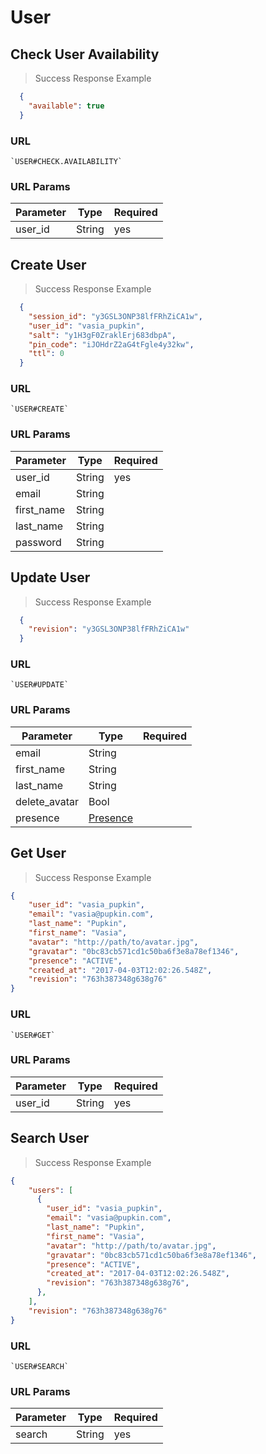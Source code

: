 # User

## Check User Availability

> Success Response Example

```json
  {
    "available": true
  }
```

### URL

    `USER#CHECK.AVAILABILITY`

### URL Params

| Parameter |  Type   |  Required |
|-----------|---------|-----------|
| user_id   |  String |  yes      |

## Create User

> Success Response Example

```json
  {
    "session_id": "y3GSL3ONP38lfFRhZiCA1w",
    "user_id": "vasia_pupkin",
    "salt": "y1H3gF0ZraklErj683dbpA",
    "pin_code": "iJOHdrZ2aG4tFgle4y32kw",
    "ttl": 0
  }
```

### URL

    `USER#CREATE`

### URL Params

| Parameter  |  Type   |  Required |
|------------|---------|-----------|
| user_id    |  String |  yes      |
| email      |  String |           |
| first_name |  String |           |
| last_name  |  String |           |
| password   |  String |           |

## Update User

> Success Response Example

```json
  {
    "revision": "y3GSL3ONP38lfFRhZiCA1w"
  }
```

### URL

    `USER#UPDATE`

### URL Params

| Parameter     |  Type     |  Required |
|---------------|-----------|-----------|
| email         |  String   |           |
| first_name    |  String   |           |
| last_name     |  String   |           |
| delete_avatar |  Bool     |           |
| presence      |  [Presence](#presence) |           |

## Get User

> Success Response Example

```json
{
    "user_id": "vasia_pupkin",
    "email": "vasia@pupkin.com",
    "last_name": "Pupkin",
    "first_name": "Vasia",
    "avatar": "http://path/to/avatar.jpg",
    "gravatar": "0bc83cb571cd1c50ba6f3e8a78ef1346",
    "presence": "ACTIVE",
    "created_at": "2017-04-03T12:02:26.548Z",
    "revision": "763h387348g638g76"
}
```

### URL

    `USER#GET`

### URL Params

| Parameter |  Type   |  Required |
|-----------|---------|-----------|
| user_id   |  String |  yes      |


## Search User

> Success Response Example

```json
{
    "users": [
      {
        "user_id": "vasia_pupkin",
        "email": "vasia@pupkin.com",
        "last_name": "Pupkin",
        "first_name": "Vasia",
        "avatar": "http://path/to/avatar.jpg",
        "gravatar": "0bc83cb571cd1c50ba6f3e8a78ef1346",
        "presence": "ACTIVE",
        "created_at": "2017-04-03T12:02:26.548Z",
        "revision": "763h387348g638g76",
      },
    ],
    "revision": "763h387348g638g76"
}
```

### URL

    `USER#SEARCH`

### URL Params

| Parameter |  Type   |  Required |
|-----------|---------|-----------|
| search    |  String |  yes      |
